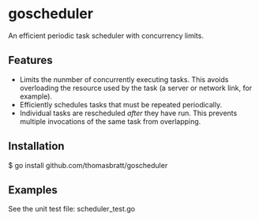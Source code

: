 goscheduler
===========

An efficient periodic task scheduler with concurrency limits.

Features
--------

* Limits the nunmber of concurrently executing tasks. This avoids overloading
  the resource used by the task (a server or network link, for example).
* Efficiently schedules tasks that must be repeated periodically.
* Individual tasks are rescheduled _after_ they have run. This prevents multiple
  invocations of the same task from overlapping.
  
Installation
--------

$ go install github.com/thomasbratt/goscheduler

Examples
--------

See the unit test file: scheduler_test.go
